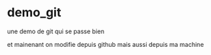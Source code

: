 # demo_git

une demo de git qui se passe bien

et mainenant on modifie depuis github
mais aussi depuis ma machine
